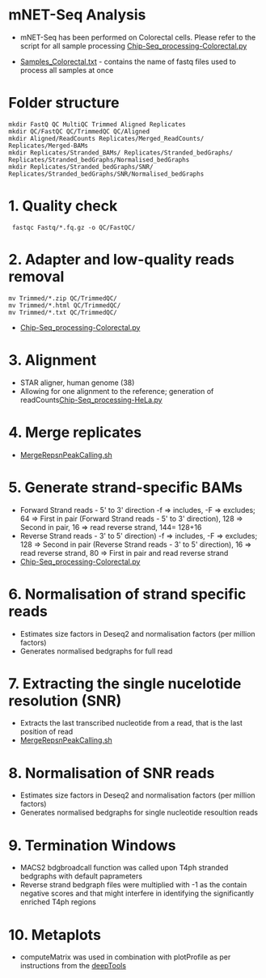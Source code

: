 # mNET-Seq Analysis
- mNET-Seq has been performed on Colorectal cells. Please refer to the script for all sample processing [Chip-Seq_processing-Colorectal.py](https://github.com/STOP-lab/Genomic-analysis-of-transcription-termination-and-3-pre-mRNA-cleavage-in-colorectal-carcinogenesis/blob/main/ChIP-Seq/Chip-Seq_processing-Colorectal.py)

- [Samples_Colorectal.txt](https://github.com/STOP-lab/Genomic-analysis-of-transcription-termination-and-3-pre-mRNA-cleavage-in-colorectal-carcinogenesis/blob/main/ChIP-Seq/Samples_Colorectal.txt) - contains the name of fastq files used to process all samples at once
# Folder structure
	mkdir FastQ QC MultiQC Trimmed Aligned Replicates
	mkdir QC/FastQC QC/TrimmedQC QC/Aligned
	mkdir Aligned/ReadCounts Replicates/Merged_ReadCounts/ Replicates/Merged-BAMs 
	mkdir Replicates/Stranded_BAMs/ Replicates/Stranded_bedGraphs/ Replicates/Stranded_bedGraphs/Normalised_bedGraphs
	mkdir Replicates/Stranded_bedGraphs/SNR/ Replicates/Stranded_bedGraphs/SNR/Normalised_bedGraphs
# 1. Quality check
     fastqc Fastq/*.fq.gz -o QC/FastQC/
# 2. Adapter and low-quality reads removal
	mv Trimmed/*.zip QC/TrimmedQC/
	mv Trimmed/*.html QC/TrimmedQC/
	mv Trimmed/*.txt QC/TrimmedQC/
- [Chip-Seq_processing-Colorectal.py](https://github.com/STOP-lab/Genomic-analysis-of-transcription-termination-and-3-pre-mRNA-cleavage-in-colorectal-carcinogenesis/blob/main/ChIP-Seq/Chip-Seq_processing-Colorectal.py)
# 3. Alignment
- STAR aligner, human genome (38)
- Allowing for one alignment to the reference; generation of readCounts[Chip-Seq_processing-HeLa.py](https://github.com/STOP-lab/Genomic-analysis-of-transcription-termination-and-3-pre-mRNA-cleavage-in-colorectal-carcinogenesis/blob/main/ChIP-Seq/Chip-Seq_processing-HeLa.py)
# 4. Merge replicates 
- [MergeRepsnPeakCalling.sh](https://github.com/STOP-lab/Genomic-analysis-of-transcription-termination-and-3-pre-mRNA-cleavage-in-colorectal-carcinogenesis/blob/main/ChIP-Seq/MergeRepsnPeakCalling.sh)
# 5. Generate strand-specific BAMs
- Forward Strand reads - 5' to 3' direction
	-f => includes, -F => excludes; 64 => First in pair (Forward Strand reads - 5' to 3' direction), 128 => Second in pair, 16 => read reverse strand, 144= 128+16
- Reverse Strand reads - 3' to 5' direction)
	-f => includes, -F => excludes; 128 => Second in pair (Reverse Strand reads - 3' to 5' direction), 16 => read reverse strand, 80 => First in pair and read reverse strand
- [Chip-Seq_processing-Colorectal.py](https://github.com/STOP-lab/Genomic-analysis-of-transcription-termination-and-3-pre-mRNA-cleavage-in-colorectal-carcinogenesis/blob/main/ChIP-Seq/Chip-Seq_processing-Colorectal.py)
# 6. Normalisation of strand specific reads
- Estimates size factors in Deseq2 and normalisation factors (per million factors)
- Generates normalised bedgraphs for full read
# 7. Extracting the single nucelotide resolution (SNR)
- Extracts the last transcribed nucleotide from a read, that is the last position of read
- [MergeRepsnPeakCalling.sh](https://github.com/STOP-lab/Genomic-analysis-of-transcription-termination-and-3-pre-mRNA-cleavage-in-colorectal-carcinogenesis/blob/main/ChIP-Seq/MergeRepsnPeakCalling.sh)
# 8. Normalisation of SNR reads
- Estimates size factors in Deseq2 and normalisation factors (per million factors)
- Generates normalised bedgraphs for single nucleotide resoultion reads
# 9. Termination Windows
- MACS2 bdgbroadcall function was called upon T4ph stranded bedgraphs with default paprameters
- Reverse strand bedgraph files were multiplied with -1 as the contain negative scores and that might interfere in identifying the significantly enriched T4ph regions
# 10. Metaplots
- computeMatrix was used in combination with plotProfile as per instructions from the [deepTools](https://github.com/deeptools/deepTools)
